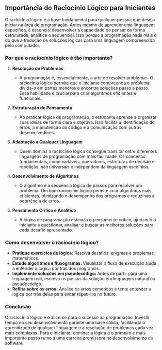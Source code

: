 
## Importância do Raciocínio Lógico para Iniciantes

O raciocínio lógico é a base fundamental para qualquer pessoa que deseja iniciar na área de programação. Antes mesmo de aprender uma linguagem específica, é essencial desenvolver a capacidade de pensar de forma estruturada, analítica e sequencial. Isso porque a programação nada mais é do que a tradução de soluções lógicas para uma linguagem compreendida pelo computador.

### Por que o raciocínio lógico é tão importante?

1. **Resolução de Problemas**
   - A programação é, essencialmente, a arte de resolver problemas. O raciocínio lógico permite que o iniciante compreenda o problema, divida-o em partes menores e encontre soluções passo a passo. Essa habilidade é crucial para criar algoritmos eficientes e funcionais.

2. **Estruturação do Pensamento**
   - Ao praticar lógica de programação, o estudante aprende a organizar suas ideias de forma clara e objetiva. Isso facilita a identificação de erros, a manutenção do código e a comunicação com outros desenvolvedores.

3. **Adaptação a Qualquer Linguagem**
   - Quem domina o raciocínio lógico consegue transitar entre diferentes linguagens de programação com mais facilidade. Os conceitos fundamentais, como variáveis, operadores, estruturas de decisão e repetição, são universais e independem da linguagem escolhida.

4. **Desenvolvimento de Algoritmos**
   - O algoritmo é a sequência lógica de passos para resolver um problema. Um bom raciocínio lógico permite criar algoritmos mais eficientes, otimizando o desempenho dos programas e reduzindo a ocorrência de erros.

5. **Pensamento Crítico e Analítico**
   - A lógica de programação estimula o pensamento crítico, ajudando o iniciante a questionar, analisar e buscar as melhores soluções para cada desafio apresentado.

### Como desenvolver o raciocínio lógico?

- **Pratique exercícios de lógica:** Resolva desafios, enigmas e problemas matemáticos.
- **Estude algoritmos e fluxogramas:** Visualizar o fluxo de execução ajuda a entender a lógica por trás dos programas.
- **Implemente soluções em pseudocódigo:** Antes de partir para uma linguagem real, escreva os passos da solução em linguagem natural ou pseudocódigo.
- **Reflita sobre os erros:** Analise os erros cometidos e tente entender a lógica por trás deles para evitar repeti-los no futuro.

### Conclusão

O raciocínio lógico é o alicerce para o sucesso na programação. Investir tempo no seu desenvolvimento garante uma base sólida, facilitando o aprendizado de qualquer linguagem e a resolução de problemas cada vez mais complexos. Para o iniciante, dominar a lógica é o primeiro e mais importante passo rumo a uma carreira promissora no desenvolvimento de software.
```
